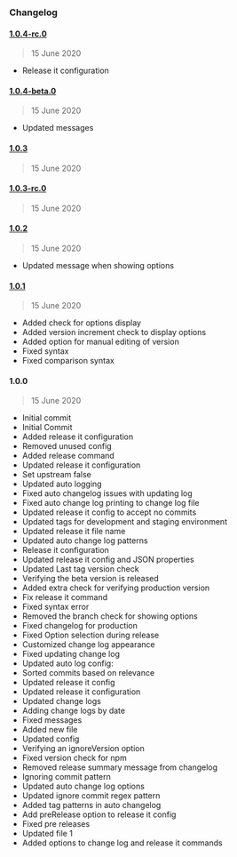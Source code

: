 ### Changelog

#### [1.0.4-rc.0](https://github.com/ravindrapalli33/release-it-testing/compare/1.0.4-beta.0...1.0.4-rc.0)

> 15 June 2020

- Release it configuration

#### [1.0.4-beta.0](https://github.com/ravindrapalli33/release-it-testing/compare/1.0.3...1.0.4-beta.0)

> 15 June 2020

- Updated messages

#### [1.0.3](https://github.com/ravindrapalli33/release-it-testing/compare/1.0.3-rc.0...1.0.3)

> 15 June 2020

#### [1.0.3-rc.0](https://github.com/ravindrapalli33/release-it-testing/compare/1.0.3-beta.0...1.0.3-rc.0)

> 15 June 2020

#### [1.0.2](https://github.com/ravindrapalli33/release-it-testing/compare/1.0.1...1.0.2)

> 15 June 2020

- Updated message when showing options

#### [1.0.1](https://github.com/ravindrapalli33/release-it-testing/compare/1.0.0...1.0.1)

> 15 June 2020

- Added check for options display
- Added version increment check to display options
- Added option for manual editing of version
- Fixed syntax
- Fixed comparison syntax

#### 1.0.0

> 15 June 2020

- Initial commit
- Initial Commit
- Added release it configuration
- Removed unused config
- Added release command
- Updated release it configuration
- Set upstream false
- Updated auto logging
- Fixed auto changelog issues with updating log
- Fixed auto change log printing to change log file
- Updated release it config to accept no commits
- Updated tags for development and staging environment
- Updated release it file name
- Updated auto change log patterns
- Release it configuration
- Updated release it config and JSON properties
- Updated Last tag version check
- Verifying the beta version is released
- Added extra check for verifying production version
- Fix release it command
- Fixed syntax error
- Removed the branch check for showing options
- Fixed changelog for production
- Fixed Option selection during release
- Customized change log appearance
- Fixed updating change log
- Updated auto log config:
- Sorted commits based on relevance
- Updated release it config
- Updated release it configuration
- Updated change logs
- Adding change logs by date
- Fixed messages
- Added new file
- Updated config
- Verifying an ignoreVersion option
- Fixed version check for npm
- Removed release summary message from changelog
- Ignoring commit pattern
- Updated auto change log options
- Updated ignore commit regex pattern
- Added tag patterns in auto changelog
- Add preRelease option to release it config
- Fixed pre releases
- Updated file 1
- Added options to change log and release it commands
